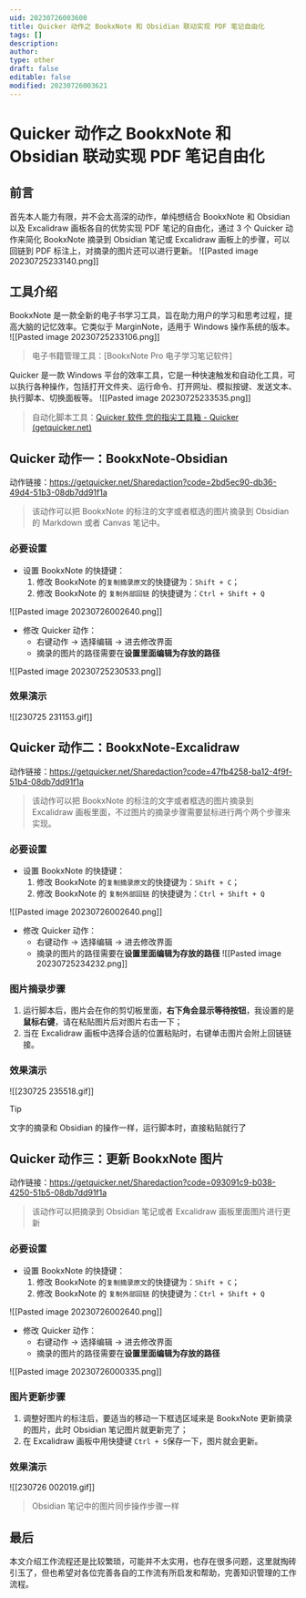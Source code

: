 ```yaml
---
uid: 20230726003600
title: Quicker 动作之 BookxNote 和 Obsidian 联动实现 PDF 笔记自由化
tags: []
description: 
author: 
type: other
draft: false
editable: false
modified: 20230726003621
---
```


# Quicker 动作之 BookxNote 和 Obsidian 联动实现 PDF 笔记自由化

## 前言

首先本人能力有限，并不会太高深的动作，单纯想结合 BookxNote 和 Obsidian 以及 Excalidraw 画板各自的优势实现 PDF 笔记的自由化，通过 3 个 Quicker 动作来简化 BookxNote 摘录到 Obsidian 笔记或 Excalidraw 画板上的步骤，可以回链到 PDF 标注上，对摘录的图片还可以进行更新。
![[Pasted image 20230725233140.png]]

## 工具介绍

BookxNote 是一款全新的电子书学习工具，旨在助力用户的学习和思考过程，提高大脑的记忆效率。它类似于 MarginNote，适用于 Windows 操作系统的版本。
![[Pasted image 20230725233106.png]]

> 电子书籍管理工具：[BookxNote Pro 电子学习笔记软件]

Quicker 是一款 Windows 平台的效率工具，它是一种快速触发和自动化工具，可以执行各种操作，包括打开文件夹、运行命令、打开网址、模拟按键、发送文本、执行脚本、切换面板等。
![[Pasted image 20230725233535.png]]

> 自动化脚本工具：[Quicker 软件 您的指尖工具箱 - Quicker (getquicker.net)](https://getquicker.net/)

## Quicker 动作一：BookxNote-Obsidian

动作链接：https://getquicker.net/Sharedaction?code=2bd5ec90-db36-49d4-51b3-08db7dd91f1a

> 该动作可以把 BookxNote 的标注的文字或者框选的图片摘录到 Obsidian 的 Markdown 或者 Canvas 笔记中。

### 必要设置

- 设置 BookxNote 的快捷键：
  1.  修改 BookxNote 的`复制摘录原文`的快捷键为：`Shift + C`；
  2.  修改 BookxNote 的 `复制外部回链` 的快捷键为：`Ctrl + Shift + Q`

![[Pasted image 20230726002640.png]]

- 修改 Quicker 动作：
  - 右键动作 -> 选择编辑 -> 进去修改界面
  - 摘录的图片的路径需要在**设置里面编辑为存放的路径**

![[Pasted image 20230725230533.png]]

### 效果演示

![[230725 231153.gif]]

## Quicker 动作二：BookxNote-Excalidraw

动作链接：https://getquicker.net/Sharedaction?code=47fb4258-ba12-4f9f-51b4-08db7dd91f1a

> 该动作可以把 BookxNote 的标注的文字或者框选的图片摘录到 Excalidraw 画板里面，不过图片的摘录步骤需要鼠标进行两个两个步骤来实现。

### 必要设置

- 设置 BookxNote 的快捷键：
  1.  修改 BookxNote 的`复制摘录原文`的快捷键为：`Shift + C`；
  2.  修改 BookxNote 的 `复制外部回链` 的快捷键为：`Ctrl + Shift + Q`

![[Pasted image 20230726002640.png]]

- 修改 Quicker 动作：
  - 右键动作 -> 选择编辑 -> 进去修改界面
  - 摘录的图片的路径需要在**设置里面编辑为存放的路径**
    ![[Pasted image 20230725234232.png]]

### 图片摘录步骤

1. 运行脚本后，图片会在你的剪切板里面，**右下角会显示等待按钮**，我设置的是**鼠标右键**，请在粘贴图片后对图片右击一下；
2. 当在 Excalidraw 画板中选择合适的位置粘贴时，右键单击图片会附上回链链接。

### 效果演示

![[230725 235518.gif]]

> [!tip]
> 文字的摘录和 Obsidian 的操作一样，运行脚本时，直接粘贴就行了

## Quicker 动作三：更新 BookxNote 图片

动作链接：https://getquicker.net/Sharedaction?code=093091c9-b038-4250-51b5-08db7dd91f1a

> 该动作可以把摘录到 Obsidian 笔记或者 Excalidraw 画板里面图片进行更新

### 必要设置

- 设置 BookxNote 的快捷键：
  1.  修改 BookxNote 的`复制摘录原文`的快捷键为：`Shift + C`；
  2.  修改 BookxNote 的 `复制外部回链` 的快捷键为：`Ctrl + Shift + Q`

![[Pasted image 20230726002640.png]]

- 修改 Quicker 动作：
  - 右键动作 -> 选择编辑 -> 进去修改界面
  - 摘录的图片的路径需要在**设置里面编辑为存放的路径**

![[Pasted image 20230726000335.png]]

### 图片更新步骤

1. 调整好图片的标注后，要适当的移动一下框选区域来是 BookxNote 更新摘录的图片，此时 Obsidian 笔记图片就更新完了；
2. 在 Excalidraw 画板中用快捷键 `Ctrl + S`保存一下，图片就会更新。

### 效果演示

![[230726 002019.gif]]

> Obsidian 笔记中的图片同步操作步骤一样

## 最后

本文介绍工作流程还是比较繁琐，可能并不太实用，也存在很多问题，这里就掏砖引玉了，但也希望对各位完善各自的工作流有所启发和帮助，完善知识管理的工作流程。
